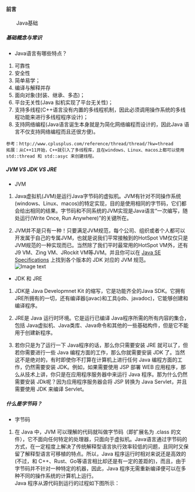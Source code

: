 #### 前言
&emsp;&emsp;Java基础

##### 基础概念与常识
- Java语言有哪些特点？
1. 可靠性
2. 安全性
3. 简单易学；
4. 编译与解释并存
5. 面向对象(封装、继承、多态)；
6. 平台无关性(Java 拟机实现了平台无关性)；
7. 支持多线程(C++语言没有内置的多线程机制，因此必须调用操作系统的多线程功能来进行多线程程序设计)；
8. 支持网络编程(Java语言诞生本身就是为简化网络编程而设计的，因此Java 语言不仅支持网络编程而且还很方便)。

```
参考：http://www.cplusplus.com/reference/thread/thread/?kw=thread 
拓展：从C++11开始，C++就引入了多线程库，且在windows、Linux、macos上都可以使用 std::thread 和 std::asyc 来创建线程。
```
##### JVM VS JDK VS JRE
- JVM
1. Java虚拟机(JVM)是运行Java字节码的虚拟机。JVM有针对不同操作系统(windows、Linux、macos)的特定实现，目的是使用相同的字节码，它们都会给出相同的结果。字节码和不同系统的JVM实现是Java语言“一次编写，随处运行(Write Once, Run Anywhere)”的关键所在。

2. JVM并不是只有一种！只要满足JVM规范，每个公司、组织或者个人都可以开发属于自己的专属JVM，也就是说我们平常接触到的HotSpot VM仅仅只是JVM规范的一种实现而已。当然除了我们平时最常用的HotSpot VM外，还有J9 VM、Zing VM、JRockit VM等JVM。并且你可以在 [Java SE Specifications](https://docs.oracle.com/javase/specs/index.html) 上找到各个版本的 JDK 对应的 JVM 规范。  
![Image text](http://rad0xouev.hd-bkt.clouddn.com/%E5%93%86%E5%95%A6A%E6%A2%A6%E4%BC%B4%E6%88%91%E8%A1%8C.jpg)  

- JDK 和 JRE
1. JDK是 Java Developmnet Kit 的缩写，它是功能齐全的Java SDK。它拥有JRE所拥有的一切，还有编译器(javac)和工具(jdb、javadoc)，它能够创建和编译程序。

2. JRE是 Java 运行时环境。它是运行已编译 Java程序所需的所有内容的集合，包括 Java虚拟机、Java类库、Java命令和其他的一些基础构件，但是它不能用于创建新程序。
   
3. 若你只是为了运行一下 Java程序的话，那么你只需要安装 JRE 就可以了，但若你需要进行一些 Java 编程方面的工作，那么你就需要安装 JDK 了。当然这不是绝对的，有时即使你不打算在计算机上进行任何 Java 编程方面的工作，仍然需要安装 JDK。例如，如果需要使用 JSP 部署 WEB 应用程序，那么从技术上讲，你只是在应用程序服务器中来运行 Java 程序。那为什么仍然需要安装 JDk呢？因为应用程序服务器会将 JSP 转换为 Java Servlet，并且需要使用 JDK 来编译 Servlet。

##### 什么是字节码？
- 字节码
1. 在 Java 中，JVM 可以理解的代码就叫做字节码（即扩展名为 .class 的文件），它不面向任何特定的处理器，只面向于虚拟机。Java语言通过字节码的方式，在一定程度上解决了传统解释型语言执行效率较低的问题，且同时又保留了解释型语言可移植的特点。所以，Java 程序运行时相对来说还是高效的(不过，和 C++、Rust、Go等语言相比却还是有一定的差距的)，而且，由于字节码并不针对一种特定的机器，因此，Java 程序无需重新编译便可以在多种不同的操作系统的计算机上运行。  
Java 程序从源代码到运行的过程如下图所示：
